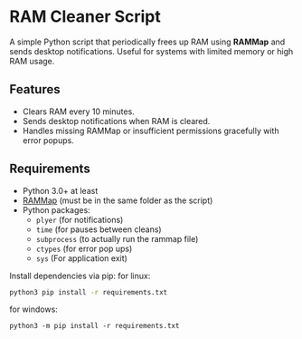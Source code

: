# RAM Cleaner Script

A simple Python script that periodically frees up RAM using **RAMMap** and sends desktop notifications. Useful for systems with limited memory or high RAM usage.

## Features

- Clears RAM every 10 minutes.
- Sends desktop notifications when RAM is cleared.
- Handles missing RAMMap or insufficient permissions gracefully with error popups.

## Requirements

- Python 3.0+ at least
- [RAMMap](https://docs.microsoft.com/en-us/sysinternals/downloads/rammap) (must be in the same folder as the script)
- Python packages:
  - `plyer` (for notifications)
  - `time` (for pauses between cleans)
  - `subprocess` (to actually run the rammap file)
  - `ctypes` (for error pop ups)
  - `sys` (For application exit)

Install dependencies via pip:
for linux:
```bash
python3 pip install -r requirements.txt
```
for windows:
```batch
python3 -m pip install -r requirements.txt
```
